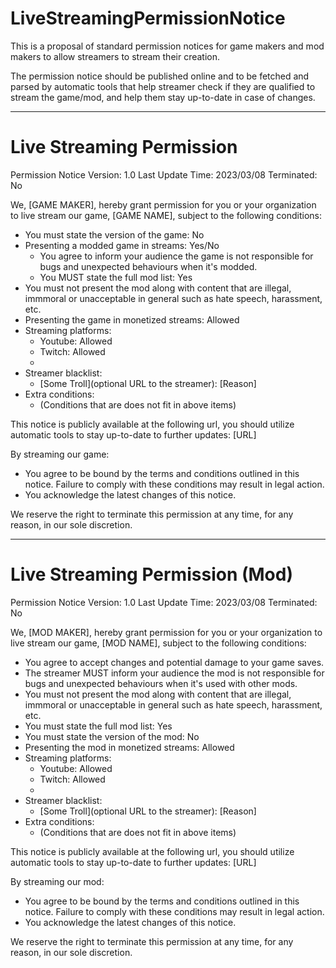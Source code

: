 # LiveStreamingPermissionNotice
This is a proposal of standard permission notices for game makers and mod makers to allow streamers to stream their creation.

The permission notice should be published online and to be fetched and parsed by automatic tools that help streamer check if they are qualified to stream the game/mod, and help them stay up-to-date in case of changes.

---

# Live Streaming Permission

Permission Notice Version: 1.0
Last Update Time: 2023/03/08
Terminated: No

We, [GAME MAKER], hereby grant permission for you or your organization to live stream our game, [GAME NAME], subject to the following conditions:

- You must state the version of the game: No
- Presenting a modded game in streams: Yes/No
    - You agree to inform your audience the game is not responsible for bugs and unexpected behaviours when it's modded.
    - You MUST state the full mod list: Yes
- You must not present the mod along with content that are illegal, immmoral or unacceptable in general such as hate speech, harassment, etc.
- Presenting the game in monetized streams: Allowed
- Streaming platforms:
    - Youtube: Allowed
    - Twitch: Allowed
    - [NAME]: Forbidden
- Streamer blacklist:
    - [Some Troll](optional URL to the streamer): [Reason]
- Extra conditions:
    - (Conditions that are does not fit in above items)

This notice is publicly available at the following url, you should utilize automatic tools to stay up-to-date to further updates: [URL]

By streaming our game:
- You agree to be bound by the terms and conditions outlined in this notice. Failure to comply with these conditions may result in legal action.
- You acknowledge the latest changes of this notice.

We reserve the right to terminate this permission at any time, for any reason, in our sole discretion.

---

# Live Streaming Permission (Mod)

Permission Notice Version: 1.0
Last Update Time: 2023/03/08
Terminated: No

We, [MOD MAKER], hereby grant permission for you or your organization to live stream our game, [MOD NAME], subject to the following conditions:

- You agree to accept changes and potential damage to your game saves.
- The streamer MUST inform your audience the mod is not responsible for bugs and unexpected behaviours when it's used with other mods.
- You must not present the mod along with content that are illegal, immmoral or unacceptable in general such as hate speech, harassment, etc.
- You must state the full mod list: Yes
- You must state the version of the mod: No
- Presenting the mod in monetized streams: Allowed
- Streaming platforms:
    - Youtube: Allowed
    - Twitch: Allowed
    - [NAME]: Forbidden
- Streamer blacklist:
    - [Some Troll](optional URL to the streamer): [Reason]
- Extra conditions:
    - (Conditions that are does not fit in above items)

This notice is publicly available at the following url, you should utilize automatic tools to stay up-to-date to further updates: [URL]

By streaming our mod:
- You agree to be bound by the terms and conditions outlined in this notice. Failure to comply with these conditions may result in legal action.
- You acknowledge the latest changes of this notice.

We reserve the right to terminate this permission at any time, for any reason, in our sole discretion.
